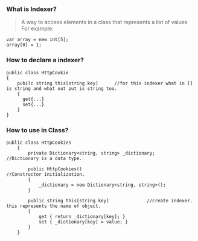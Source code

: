 ### What is Indexer?
>A way to access elements in a class that represents a list of values  
>For example:
```
var array = new int[5];
array[0] = 1;
```

### How to declare a indexer?
```
public class HttpCookie
{
    pubilc string this[string key]      //for this indexer what in [] is string and what out put is string too. 
    {
      get{...}
      set{...}
    }
}
```

### How to use in Class?
```
public class HttpCookies
    {
        private Dictionary<string, string> _dictionary;     //Dictionary is a data type.

        public HttpCookies()                                //Constructor initialization.
        {
            _dictionary = new Dictionary<string, string>();
        }

        public string this[string key]              //create indexer. this represents the name of object.
        {   
            get { return _dictionary[key]; }
            set { _dictionary[key] = value; } 
        }
    }
```
